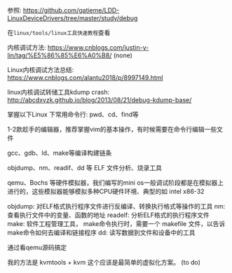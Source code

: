 参照: https://github.com/gatieme/LDD-LinuxDeviceDrivers/tree/master/study/debug

在`linux/tools/linux工具快速教程`查看


内核调试方法: https://www.cnblogs.com/justin-y-lin/tag/%E5%86%85%E6%A0%B8/ (none)


Linux内核调试方法总结: https://www.cnblogs.com/alantu2018/p/8997149.html




linux内核调试转储工具kdump crash: http://abcdxyzk.github.io/blog/2013/08/21/debug-kdump-base/



掌握以下Linux 下常用命令行: pwd、cd、find等

1-2款趁手的编辑器，推荐掌握vim的基本操作，有时候需要在命令行编辑一些文件

gcc、gdb、ld、make等编译构建链条

objdump、nm、readif、dd 等 ELF 文件分析、烧录工具

qemu、Bochs 等硬件模拟器，我们编写的mini os一般调试阶段都是在模拟器上进行的，这些模拟器能够模拟多种CPU硬件环境、典型的如 intel x86-32

objdump: 对ELF格式执行程序文件进行反编译、转换执行格式等操作的工具
nm: 查看执行文件中的变量、函数的地址
readelf: 分析ELF格式的执行程序文件
make: 软件工程管理工具， make命令执行时，需要一个 makefile 文件，以告诉make命令如何去编译和链接程序
dd: 读写数据到文件和设备中的工具




通过看qemu源码搞定

我的方法是 kvmtools + kvm 这个应该是最简单的虚拟化方案。 (to do)